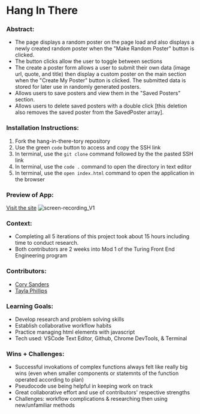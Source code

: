 # Hang In There

### Abstract:
- The page displays a random poster on the page load and also displays a newly created random poster when the "Make Random Poster" button is clicked.
- The button clicks allow the user to toggle between sections
- The create a poster form allows a user to submit their own data (image url, quote, and title) then display a custom poster on the main section when the "Create My Poster" button is clicked. The submitted data is stored for later use in randomly generated posters.
- Allows users to save posters and view them in the "Saved Posters" section.
- Allows users to delete saved posters with a double click [this deletion also removes the saved poster from the SavedPoster array].


### Installation Instructions:

1. Fork the hang-in-there-tory repository
2. Use the green `code` button to access and copy the SSH link
3. In terminal, use the `git clone` command followed by the the pasted SSH link
4. In terminal, use the `code .` command to open the directory in text editor
5. In terminal, use the `open index.html` command to open the application in the browser

### Preview of App:
[Visit the site](https://tednaphil.github.io/hang-in-there-tory/)
![screen-recording_V1](https://github.com/tednaphil/hang-in-there-tory/assets/76406423/844bb465-2d75-43c8-939d-f7a36a850050)


### Context:
- Completing all 5 iterations of this project took about 15 hours including time to conduct research.
- Both contributors are 2 weeks into Mod 1 of the Turing Front End Engineering program 

### Contributors:
- [Cory Sanders](https://github.com/corysanders3)
- [Tayla Phillips](https://github.com/tednaphil)

### Learning Goals:
- Develop research and problem solving skills
- Establish collaborative workflow habits
- Practice managing html elements with javascript
- Tech used: VSCode Text Editor, Github, Chrome DevTools, & Terminal

### Wins + Challenges:
- Successful invokations of complex functions always felt like really big wins (even when smaller components or statemnts of the function operated according to plan)
- Pseudocode use being helpful in keeping work on track
- Great collaborative effort and use of contributors' respective strengths
- Challenges: workflow complications & researching then using new/unfamiliar methods


